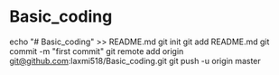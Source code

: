 # Basic_coding
echo "# Basic_coding" >> README.md
git init
git add README.md
git commit -m "first commit"
git remote add origin git@github.com:laxmi518/Basic_coding.git
git push -u origin master
